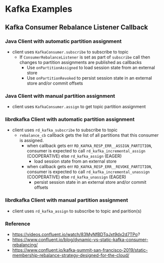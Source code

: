 # Kafka Examples

## Kafka Consumer Rebalance Listener Callback

### Java Client with automatic partition assignment

* client uses `KafkaConsumer.subscribe` to subscribe to topic
  * If `ConsumerRebalanceListener` is set as part of `subscribe` call then changes to partition assignments are published as callbacks
    * Use `onPartitionAssigned` to load session state from an external store
    * Use `onPartitionRevoked` to persist session state in an external store and/or commit offsets

### Java Client with manual partition assignment

* client uses `KafkaConsumer.assign` to get topic partition assignment

### librdkafka Client with automatic partition assignment

* client uses `rd_kafka_subscribe` to subscribe to topic
  * `rebalance_cb` callback gets the list of all partitions that this consumer is assigned.
    * when callback gets err `RD_KAFKA_RESP_ERR__ASSIGN_PARTITION`, consumer is expected to call `rd_kafka_incremental_assign` (COOPERATIVE) else `rd_kafka_assign` (EAGER)
      * load session state from an external store
    * when callback gets err `RD_KAFKA_RESP_ERR__REVOKE_PARTITION`, consumer is expected to call `rd_kafka_incremental_unassign` (COOPERATIVE) else `rd_kafka_unassign` (EAGER)
      * persist session state in an external store and/or commit offsets

### librdkafka Client with manual partition assignment

* client uses `rd_kafka_assign` to subscribe to topic and parition(s)

### Reference

* https://videos.confluent.io/watch/83MyNfBDTqJxt9dx2d7TPo?
* https://www.confluent.io/blog/dynamic-vs-static-kafka-consumer-rebalancing/
* https://www.confluent.io/kafka-summit-san-francisco-2019/static-membership-rebalance-strategy-designed-for-the-cloud/